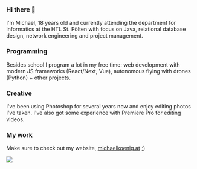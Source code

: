 ### Hi there 👋

I'm Michael, 18 years old and currently attending the department for informatics at the HTL St. Pölten with focus on Java, relational database design, network engineering and project management.

### Programming
Besides school I program a lot in my free time: web development with modern JS frameworks (React/Next, Vue), autonomous flying with drones (Python) + other projects.

### Creative
I've been using Photoshop for several years now and enjoy editing photos I've taken. I've also got some experience with Premiere Pro for editing videos.

### My work
Make sure to check out my website, [michaelkoenig.at](https://michaelkoenig.at) ;)

![](https://github-readme-stats.vercel.app/api?username=koenigscode&show_icons=true&hide_border=true&count_private=true&hide_rank=true)

